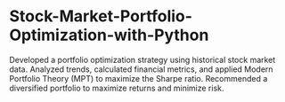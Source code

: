 # Stock-Market-Portfolio-Optimization-with-Python
Developed a portfolio optimization strategy using historical stock market data. Analyzed trends, calculated financial metrics, and applied Modern Portfolio Theory (MPT) to maximize the Sharpe ratio. Recommended a diversified portfolio to maximize returns and minimize risk.
